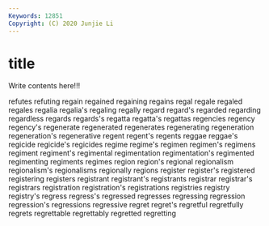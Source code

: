 ```yaml
---
Keywords: 12851
Copyright: (C) 2020 Junjie Li
---
```


# title

Write contents here!!!
 
refutes 
refuting 
regain 
regained 
regaining 
regains
regal 
regale 
regaled 
regales 
regalia 
regalia's 
regaling 
regally 
regard 
regard's
regarded 
regarding 
regardless 
regards 
regards's 
regatta 
regatta's 
regattas 
regencies 
regency
regency's 
regenerate 
regenerated 
regenerates 
regenerating 
regeneration 
regeneration's 
regenerative 
regent 
regent's
regents 
reggae 
reggae's 
regicide 
regicide's 
regicides 
regime 
regime's 
regimen 
regimen's
regimens 
regiment 
regiment's 
regimental 
regimentation 
regimentation's 
regimented 
regimenting 
regiments 
regimes
region 
region's 
regional 
regionalism 
regionalism's 
regionalisms 
regionally 
regions 
register 
register's
registered 
registering 
registers 
registrant 
registrant's 
registrants 
registrar 
registrar's 
registrars 
registration
registration's 
registrations 
registries 
registry 
registry's 
regress 
regress's 
regressed 
regresses 
regressing
regression 
regression's 
regressions 
regressive 
regret 
regret's 
regretful 
regretfully 
regrets 
regrettable
regrettably 
regretted 
regretting 
